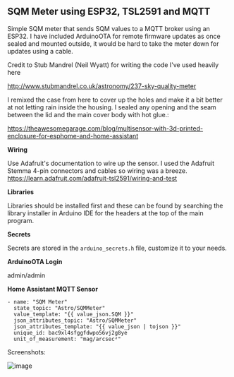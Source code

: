 ## SQM Meter using ESP32, TSL2591 and MQTT

Simple SQM meter that sends SQM values to a MQTT broker using an ESP32. I have included ArduinoOTA for remote firmware updates as once sealed and mounted outside, it would be hard to take the meter down for updates using a cable.

Credit to Stub Mandrel (Neil Wyatt) for writing the code I've used heavily here

http://www.stubmandrel.co.uk/astronomy/237-sky-quality-meter

I remixed the case from here to cover up the holes and make it a bit better at not letting rain inside the housing. I sealed any opening and the seam between the lid and the main cover body with hot glue.:

https://theawesomegarage.com/blog/multisensor-with-3d-printed-enclosure-for-esphome-and-home-assistant

**Wiring**

Use Adafruit's documentation to wire up the sensor. I used the Adafruit Stemma 4-pin connectors and cables so wiring was a breeze.
https://learn.adafruit.com/adafruit-tsl2591/wiring-and-test

**Libraries**

Libraries should be installed first and these can be found by searching the library installer in Arduino IDE for the headers at the top of the main program.

**Secrets**

Secrets are stored in the `arduino_secrets.h` file, customize it to your needs.

**ArduinoOTA Login**

admin/admin


**Home Assistant MQTT Sensor**

    - name: "SQM Meter"
      state_topic: "Astro/SQMMeter"
      value_template: "{{ value_json.SQM }}"
      json_attributes_topic: "Astro/SQMMeter"
      json_attributes_template: "{{ value_json | tojson }}"
      unique_id: bac9xl4sfggfdwpo56vj2g8ye
      unit_of_measurement: "mag/arcsec²"


Screenshots:

![image](https://github.com/chvvkumar/ESP32-TSL2591-MQTT-SQM/assets/16548147/3af5694d-77a5-41e7-b100-ee946fabea12)

